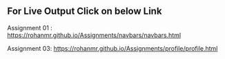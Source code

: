 ## For Live Output Click on below Link
Assignment 01 :
https://rohanmr.github.io/Assignments/navbars/navbars.html

Assignment 03:
https://rohanmr.github.io/Assignments/profile/profile.html
